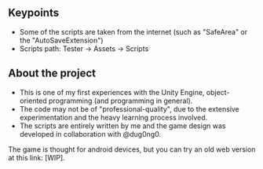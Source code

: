 ## Keypoints
+ Some of the scripts are taken from the internet (such as "SafeArea" or the "AutoSaveExtension")
+ Scripts path: Tester -> Assets -> Scripts

## About the project
- This is one of my first experiences with the Unity Engine, object-oriented programming (and programming in general).
- The code may not be of "professional-quality", due to the extensive experimentation and the heavy learning process involved.
- The scripts are entirely written by me and the game design was developed in collaboration with @dug0ng0.


The game is thought for android devices, but you can try an old web version at this link: [WIP]. 
